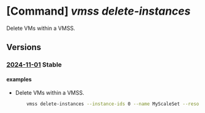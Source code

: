 # [Command] _vmss delete-instances_

Delete VMs within a VMSS.

## Versions

### [2024-11-01](/Resources/mgmt-plane/L3N1YnNjcmlwdGlvbnMve30vcmVzb3VyY2Vncm91cHMve30vcHJvdmlkZXJzL21pY3Jvc29mdC5jb21wdXRlL3ZpcnR1YWxtYWNoaW5lc2NhbGVzZXRzL3t9L2RlbGV0ZQ==/2024-11-01.xml) **Stable**

<!-- mgmt-plane /subscriptions/{}/resourcegroups/{}/providers/microsoft.compute/virtualmachinescalesets/{}/delete 2024-11-01 -->

#### examples

- Delete VMs within a VMSS.
    ```bash
        vmss delete-instances --instance-ids 0 --name MyScaleSet --resource-group MyResourceGroup
    ```
